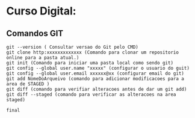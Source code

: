 # Curso Digital: 
   ## Comandos GIT
    git --version ( Consultar versao do Git pelo CMD)
    git clone http:xxxxxxxxxxxxx (Comando para clonar um repositorio online para a pasta atual.) 
    git init (Comando para iniciar uma pasta local como sendo git)
    git config --global user.name "xxxxx" (configurar o usuario do guit)
    git config --global user.email xxxxxx@xx (configurar email do git)
    git add NomeDoArqueivo (comando para adicionar modificacoes para a area de STAGED )
    git diff (comando para verifiar alteracoes antes de dar um git add)
    git diff --staged (comando para verificar as alteracoes na area staged)

    final